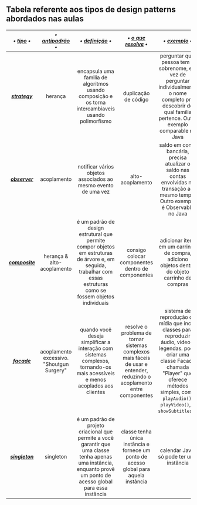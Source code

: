 ## Tabela referente aos tipos de design patterns abordados nas aulas
|___• <ins>tipo</ins> •___  |  ___• <ins>antipadrão</ins> •___  |  ___• <ins>definição</ins> •___  |  ___• <ins>o que resolve</ins> •___  |  ___• <ins>exemplo</ins> •___| ___• <ins>image</ins> •___ |
|:-----------:|:-----------:|:-----------:|:-----------:|:-----------:|:-----------:|
|    ___[strategy](https://github.com/LaizaCristina/bertoti/tree/main/engenharia%20software%20III/design%20patterns/strategy)___    |   herança   | encapsula uma familia de algoritmos usando <br> composição e os torna intercambiaveis usando polimorfismo | duplicação de código | perguntar qual pessoa tem o sobrenome, em vez de perguntar individualmente o nome completo pra descobrir de qual familia pertence. Outro exemplo comparable no Java |![image](https://github.com/LaizaCristina/bertoti/blob/main/engenharia%20software%20III/design%20patterns/strategy/images/strategy-UML.png)|
|    ___[observer](https://github.com/LaizaCristina/bertoti/tree/main/engenharia%20software%20III/design%20patterns/observer)___    | acoplamento | notificar vários objetos associados ao mesmo evento de uma vez | alto-acoplamento | saldo em conta bancária, precisa atualizar o saldo nas contas envolvidas na transação ao mesmo tempo. Outro exemplo é Observable no Java |![image](https://github.com/LaizaCristina/bertoti/blob/main/engenharia%20software%20III/design%20patterns/observer/image/observer-UML.png) |
|   ___[composite](https://github.com/LaizaCristina/bertoti/tree/main/engenharia%20software%20III/design%20patterns/composite)___    | herança & alto-acoplamento | é um padrão de design estrutural que permite compor objetos em estruturas de árvore e, em seguida, trabalhar com essas estruturas como se fossem objetos individuais | consigo colocar componentes dentro de componentes | adicionar itens em um carrinho de compra, adiciono objetos dentro do objeto carrinho de compras| ![image](https://github.com/LaizaCristina/bertoti/blob/main/engenharia%20software%20III/design%20patterns/composite/image/composite-UML.png)|
| ___[facade](https://github.com/LaizaCristina/bertoti/tree/main/engenharia%20software%20III/design%20patterns/facade)___ |  acoplamento excessivo. "Shoutgun Surgery" | quando você deseja simplificar a interação com sistemas complexos, tornando-os mais acessíveis e menos acoplados aos clientes |resolve o problema de tornar sistemas complexos mais fáceis de usar e entender, reduzindo o acoplamento entre componentes | sistema de reprodução de mídia que inclui classes para reproduzir áudio, vídeo e legendas. pode criar uma classe Facade chamada "Player" que oferece métodos simples, como `playAudio()`, `playVideo()`, e `showSubtitles()`| ![image](https://github.com/LaizaCristina/bertoti/blob/main/engenharia%20software%20III/design%20patterns/facade/image/facade-uml.png)|
| ___[singleton](https://github.com/LaizaCristina/bertoti/tree/main/engenharia%20software%20III/design%20patterns/singleton)___ | singleton | é um padrão de projeto criacional que permite a você garantir que uma classe tenha apenas uma instância, enquanto provê um ponto de acesso global para essa instância | classe tenha única instância e fornece um ponto de acesso global para aquela instância | calendar Java, só pode ter uma instância |![image](https://github.com/LaizaCristina/bertoti/blob/main/engenharia%20software%20III/design%20patterns/singleton/image/singleton-UML.png)|
